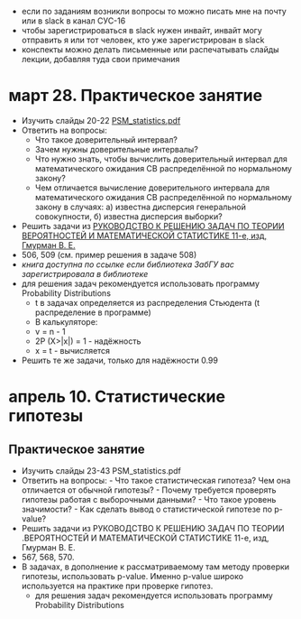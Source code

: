 - если по заданиям возникли вопросы то можно писать мне на почту или в slack в канал СУС-16
- чтобы зарегистрироваться в slack нужен инвайт, инвайт могу отправить я или тот человек, кто уже зарегистрирован в slack
- конспекты можно делать письменные или распечатывать слайды лекции, добавляя туда свои примечания

# март 28. Практическое занятие
- Изучить слайды 20-22 [PSM_statistics.pdf](https://github.com/VetrovSV/ST/blob/master/PSM_statistics.pdf)
- Ответить на вопросы:
  - Что такое доверительный интервал?
  - Зачем нужны доверительные интервалы?
  - Что нужно знать, чтобы вычислить доверительный интервал для математического ожидания СВ распределённой по нормальному закону?
  - Чем отличается вычисление доверительного интервала для математического ожидания СВ распределённой по нормальному закону в случаях: а) известна дисперсия генеральной совокупности, б) известна дисперсия выборки?
- Решить задачи из [РУКОВОДСТВО К РЕШЕНИЮ ЗАДАЧ ПО ТЕОРИИ ВЕРОЯТНОСТЕЙ И МАТЕМАТИЧЕСКОЙ СТАТИСТИКЕ 11-е,  изд, Гмурман В. Е.](https://biblio-online.ru/book/rukovodstvo-k-resheniyu-zadach-po-teorii-veroyatnostey-i-matematicheskoy-statistike-449645)
 - 506, 509 (см. пример решения в задаче 508)
 - *книга доступна по ссылке если библиотека ЗабГУ вас зарегистрировала в библиотеке*
  - для решения задач рекомендуется использовать программу Probability Distributions
    - t в задачах определяется из распределения Стьюдента (t распределение в программе)
    - В калькуляторе:
     - v = n - 1
     - 2P (X>|x|) = 1 - надёжность
     - x = t - вычисляется
- Решить те же задачи, только для надёжности 0.99


# апрель 10. Статистические гипотезы
## Практическое занятие
- Изучить слайды 23-43 PSM_statistics.pdf
- Ответить на вопросы:
        - Что такое статистическая гипотеза? Чем она отличается от обычной гипотезы?
        - Почему требуется проверять гипотезы работая с выборочными данными?
        - Что такое уровень значимости?
        - Как сделать вывод о статистической гипотезе по p-value?
- Решить задачи из РУКОВОДСТВО К РЕШЕНИЮ ЗАДАЧ ПО ТЕОРИИ .ВЕРОЯТНОСТЕЙ И МАТЕМАТИЧЕСКОЙ СТАТИСТИКЕ 11-е, изд, Гмурман В. Е.
- 567, 568, 570.
- В задачах, в дополнение к рассматриваемому там методу проверки гипотезы, использовать p-value. Именно p-value широко используется на практике при проверке гипотез.
  - для решения задач рекомендуется использовать программу Probability Distributions
